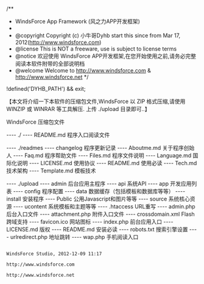 /**
 * WindsForce App Framework (风之力APP开发框架)
 *
 * @copyright    Copyright (c) 小牛哥Dyhb start this since from Mar 17, 2012(http://www.windsforce.com)
 * @license        This is NOT a freeware, use is subject to license terms
 * @notice         欢迎使用 WindsForce APP开发框架,在您开始使用之前,请务必完整阅读本软件附带的全部说明档
 * @welcome     Welcome to http://www.windsforce.com & http://www.windsforce.net
 */

!defined('DYHB_PATH') && exit;

【本文将介绍一下本软件的压缩包文件,WindsForce 以 ZIP 格式压缩,请使用 WINZIP 或 WINRAR 等工具解压.
   上传 ./upload 目录即可..】

WindsForce 压缩包文件

---- ./
    ---- README.md 程序入口阅读文件

---- ./readmes
    ---- changelog 程序更新记录
    ---- Aboutme.md 关于程序创始人
    ---- Faq.md 程序帮助文件
    ---- Files.md 程序文件说明
    ---- Language.md 国际化说明
    ---- LICENSE.md 使用协议
    ---- README.md 使用必读
    ---- Tech.md 技术架构
    ---- Template.md 模板技术


---- ./upload
    ---- admin 后台应用主程序
    ---- api 系统API
    ---- app 开发应用列表
    ---- config 程序配置
    ---- data 数据缓存（包括模板和数据库等等）
    ---- install 安装程序
    ---- Public 公用Javascript和图片等等
    ---- source 系统核心资源
    ---- ucontent 系统模板和主题等等
    ---- .htaccess URL重写
    ---- admin.php 后台入口文件
    ---- attachment.php 附件入口文件
    ---- crossdomain.xml Flash跨域支持
    ---- favicon.ico 网站图标
    ---- index.php 前台应用入口
    ---- LICENSE.md 版权
    ---- README.md 安装必读
    ---- robots.txt 搜索引擎设置
    ---- urlredirect.php 地址跳转
    ---- wap.php 手机阅读入口


                                                                                                                                    WindsForce Studio, 2012-12-09 11:17
                                                                                                                                    http://www.windsforce.com
                                                                                                                                    http://www.windsforce.net